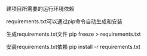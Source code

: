 建项目所需要的运行环境依赖

requirements.txt可以通过pip命令自动生成和安装

生成requirements.txt文件
pip freeze > requirements.txt

安装requirements.txt依赖
pip install -r requirements.txt